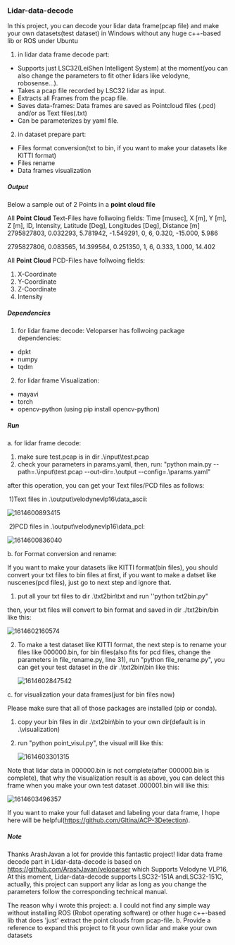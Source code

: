 ### Lidar-data-decode
In this project, you can decode your lidar data frame(pcap file) and make your own datasets(test dataset) in Windows without any huge c++-based lib or ROS under Ubuntu
1. in lidar data frame decode part:
- Supports just LSC32(LeiShen Intelligent System) at the moment(you can also change the parameters to fit other lidars like velodyne, robosense...).
- Takes a pcap file recorded by LSC32 lidar as input.
- Extracts all Frames from the pcap file.
- Saves data-frames:
    Data frames are saved as Pointcloud files (.pcd) and/or as Text files(.txt) 
- Can be parameterizes by yaml file.

2. in dataset prepare part:
- Files format conversion(txt to bin, if you want to make your datasets like KITTI format)
- Files rename
- Data frames visualization

##### Output
Below a sample out of 2 Points in a __point cloud file__

All __Point Cloud__ Text-Files have follwoing fields:
Time [musec], X [m], Y [m], Z [m], ID, Intensity, Latitude [Deg], Longitudes [Deg], Distance [m]
2795827803, 0.032293, 5.781942, -1.549291, 0, 6, 0.320, -15.000, 5.986

2795827806, 0.083565, 14.399564, 0.251350, 1, 6, 0.333, 1.000, 14.402

All __Point Cloud__ PCD-Files have follwoing fields:
1) X-Coordinate
2) Y-Coordinate
3) Z-Coordinate
4) Intensity

##### Dependencies
1. for lidar frame decode:
Veloparser has follwoing package dependencies:
- dpkt
- numpy
- tqdm

2. for lidar frame Visualization:
- mayavi
- torch
- opencv-python  (using pip install opencv-python)

##### Run
a. for lidar frame decode:
1. make sure test.pcap is in dir .\input\test.pcap
2. check your parameters in params.yaml, then, run: 
    "python main.py --path=.\input\test.pcap  --out-dir=.\output  --config=.\params.yaml"

after this operation, you can get your Text files/PCD files as follows:

​	1)Text files in .\output\velodynevlp16\data_ascii:

![1614600893415](img_readme/1614600893415.png)



​	2)PCD files in .\output\velodynevlp16\data_pcl:

![1614600836040](img_readme/1614600836040.png)



b. for Format conversion and rename:

If you want to make your datasets like KITTI format(bin files), you should convert your txt files to bin files at first, if you want to make a datset like nuscenes(pcd files), just go to next step and ignore that.

1. put all your txt files to dir .\txt2bin\txt and run  ''python  txt2bin.py"

then, your txt files will convert to bin format and saved in dir ./txt2bin/bin like this:

![1614602160574](img_readme/1614602160574.png)



2. To make a test dataset like KITTI format, the next step is to rename your files like 000000.bin, for bin files(also fits for pcd files, change the parameters in file_rename.py, line 31), run "python file_rename.py", you can get your test dataset in the dir .\txt2bin\bin like this:

   ![1614602847542](img_readme/1614602847542.png)

c. for visualization your data frames(just for bin files now)

Please make sure that all of those packages are installed (pip or conda).

1.  copy your bin files in dir .\txt2bin\bin to your own dir(default is in .\visualization)

2. run "python  point_visul.py", the visual will like this:

   ![1614603301315](img_readme/1614603301315.png)



Note that lidar data in 000000.bin is not complete(after 000000.bin is complete), that why the visualization result is as above, you can delect this frame when you make your own test dataset .000001.bin will like this:

![1614603496357](img_readme/1614603496357.png)

If you want to make your full dataset and labeling your data frame, I hope here will be helpful(https://github.com/Gltina/ACP-3Detection).

##### Note

Thanks ArashJavan a lot for provide this fantastic project! lidar data frame decode part in Lidar-data-decode is based on https://github.com/ArashJavan/veloparser which Supports Velodyne VLP16, At this moment, Lidar-data-decode supports LSC32-151A andLSC32-151C, actually, this project can support any lidar as long as you change the parameters follow the corresponding technical manual.

The reason why i wrote this project:
 a. I could not find any simple way without installing ROS (Robot operating software) or other huge c++-based lib that does 'just' extract the point clouds from pcap-file.
 b. Provide a reference to expand this project to fit your own lidar and make your own datasets








